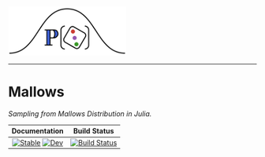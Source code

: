 <picture>
  <source media="(prefers-color-scheme: light)" srcset="https://github.com/Luiz-Lorena/Mallows.jl/blob/master/docs/src/assets/logo.svg">
  <source media="(prefers-color-scheme: dark)" srcset="https://github.com/Luiz-Lorena/Mallows.jl/blob/master/docs/src/assets/logo-dark.svg">
  <img alt="Mallows.jl logo." src="https://github.com/Luiz-Lorena/Mallows.jl/blob/master/docs/src/assets/logo.svg" style="height: 100px; width: auto;">
</picture>

---

# Mallows

*Sampling from Mallows Distribution in Julia.*

| **Documentation**                                                               | **Build Status**                                                                                |
|:-------------------------------------------------------------------------------:|:-----------------------------------------------------------------------------------------------:|
| [![Stable](https://img.shields.io/badge/docs-stable-blue.svg)](https://luiz-lorena.github.io/Mallows.jl/stable/) [![Dev](https://img.shields.io/badge/docs-dev-blue.svg)](https://luiz-lorena.github.io/Mallows.jl/dev/) | [![Build Status](https://github.com/luiz-lorena/Mallows.jl/actions/workflows/CI.yml/badge.svg?branch=master)](https://github.com/luiz-lorena/Mallows.jl/actions/workflows/CI.yml?query=branch%3Amaster) |

